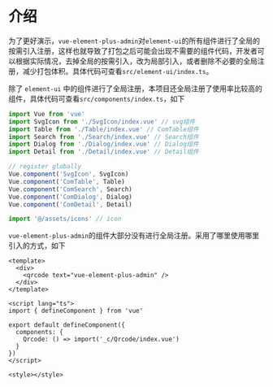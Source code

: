 # 介绍

为了更好演示，`vue-element-plus-admin`对`element-ui`的所有组件进行了全局的按需引入注册，这样也就导致了打包之后可能会出现不需要的组件代码，开发者可以根据实际情况，去掉全局的按需引入，改为局部引入，或者删除不必要的全局注册，减少打包体积。具体代码可查看`src/element-ui/index.ts`。

除了 `element-ui` 中的组件进行了全局注册，本项目还全局注册了使用率比较高的组件，具体代码可查看`src/components/index.ts`，如下

```javaScript
import Vue from 'vue'
import SvgIcon from './SvgIcon/index.vue' // svg组件
import Table from './Table/index.vue' // ComTable组件
import Search from './Search/index.vue' // Search组件
import Dialog from './Dialog/index.vue' // Dialog组件
import Detail from './Detail/index.vue' // Detail组件

// register globally
Vue.component('SvgIcon', SvgIcon)
Vue.component('ComTable', Table)
Vue.component('ComSearch', Search)
Vue.component('ComDialog', Dialog)
Vue.component('ComDetail', Detail)

import '@/assets/icons' // icon

```

`vue-element-plus-admin`的组件大部分没有进行全局注册。采用了哪里使用哪里引入的方式，如下

```vue
<template>
  <div>
    <qrcode text="vue-element-plus-admin" />
  </div>
</template>

<script lang="ts">
import { defineComponent } from 'vue'

export default defineComponent({
  components: {
    Qrcode: () => import('_c/Qrcode/index.vue')
  }
})
</script>

<style></style>
```
